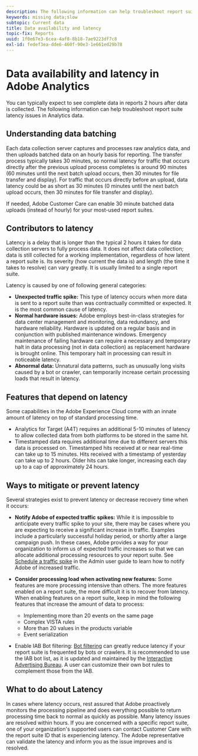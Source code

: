 ```yaml
---
description: The following information can help troubleshoot report suite latency issues in Analytics data.
keywords: missing data;slow
subtopic: Current data
title: Data availability and latency
topic-fix: Reports
uuid: 1f0e67e3-6cea-4af8-8b18-7ae9223df7c8
exl-id: fedef3ea-dde6-460f-90e3-1e661ed29b78
---
```

# Data availability and latency in Adobe Analytics

You can typically expect to see complete data in reports 2 hours after data is collected. The following information can help troubleshoot report suite latency issues in Analytics data.

## Understanding data batching

Each data collection server captures and processes raw analytics data, and then uploads batched data on an hourly basis for reporting. The transfer process typically takes 30 minutes, so normal latency for traffic that occurs directly after the previous upload process completes is around 90 minutes (60 minutes until the next batch upload occurs, then 30 minutes for file transfer and display). For traffic that occurs directly before an upload, data latency could be as short as 30 minutes (0 minutes until the next batch upload occurs, then 30 minutes for file transfer and display).

If needed, Adobe Customer Care can enable 30 minute batched data uploads (instead of hourly) for your most-used report suites.

## Contributors to latency

Latency is a delay that is longer than the typical 2 hours it takes for data collection servers to fully process data. It does not affect data collection; data is still collected for a working implementation, regardless of how latent a report suite is. Its severity (how current the data is) and length (the time it takes to resolve) can vary greatly. It is usually limited to a single report suite.

Latency is caused by one of following general categories:

* **Unexpected traffic spike:** This type of latency occurs when more data is sent to a report suite than was contractually committed or expected. It is the most common cause of latency.
* **Normal hardware issues:** Adobe employs best-in-class strategies for data center management and monitoring, data redundancy, and hardware reliability. Hardware is updated on a regular basis and in conjunction with published maintenance windows. Emergency maintenance of failing hardware can require a necessary and temporary halt in data processing (not in data collection) as replacement hardware is brought online. This temporary halt in processing can result in noticeable latency.
* **Abnormal data:** Unnatural data patterns, such as unusually long visits caused by a bot or crawler, can temporarily increase certain processing loads that result in latency.

## Features that depend on latency

Some capabilities in the Adobe Experience Cloud come with an innate amount of latency on top of standard processing time.

* Analytics for Target (A4T) requires an additional 5-10 minutes of latency to allow collected data from both platforms to be stored in the same hit.
* Timestamped data requires additional time due to different servers this data is processed on. Timestamped hits received at or near real-time can take up to 15 minutes. Hits received with a timestamp of yesterday can take up to 2 hours. Older hits can take longer, increasing each day up to a cap of approximately 24 hours.

## Ways to mitigate or prevent latency

Several strategies exist to prevent latency or decrease recovery time when it occurs:

* **Notify Adobe of expected traffic spikes:** While it is impossible to anticipate every traffic spike to your site, there may be cases where you are expecting to receive a significant increase in traffic. Examples include a particularly successful holiday period, or shortly after a large campaign push. In these cases, Adobe provides a way for your organization to inform us of expected traffic increases so that we can allocate additional processing resources to your report suite. See [Schedule a traffic spike](/help/admin/c-traffic-management/t-traffic-schedule-spike.md) in the Admin user guide to learn how to notify Adobe of increased traffic.
* **Consider processing load when activating new features:** Some features are more processing intensive than others. The more features enabled on a report suite, the more difficult it is to recover from latency. When enabling features on a report suite, keep in mind the following features that increase the amount of data to process:

  * Implementing more than 20 events on the same page
  * Complex VISTA rules
  * More than 20 values in the products variable
  * Event serialization

* Enable IAB Bot filtering: [Bot filtering](/help/admin/admin/bot-removal/bot-removal.md) can greatly reduce latency if your report suite is frequented by bots or crawlers. It is recommended to use the IAB bot list, as it is updated and maintained by the [Interactive Advertising Bureau](https://www.iab.net/about_the_iab). A user can customize their own bot rules to complement those from the IAB.

## What to do about Latency

In cases where latency occurs, rest assured that Adobe proactively monitors the processing pipeline and does everything possible to return processing time back to normal as quickly as possible. Many latency issues are resolved within hours. If you are concerned with a specific report suite, one of your organization's supported users can contact Customer Care with the report suite ID that is experiencing latency. The Adobe representative can validate the latency and inform you as the issue improves and is resolved.
